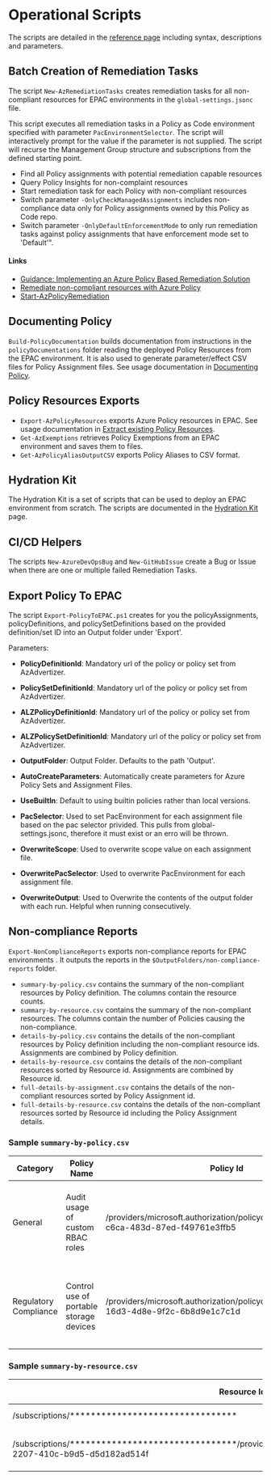 # Operational Scripts

The scripts are detailed in the [reference page](operational-scripts-reference.md) including  syntax, descriptions and parameters.

## Batch Creation of Remediation Tasks

The script `New-AzRemediationTasks` creates remediation tasks for all non-compliant resources for EPAC environments in the `global-settings.jsonc` file.

This script executes all remediation tasks in a Policy as Code environment specified with parameter `PacEnvironmentSelector`. The script will interactively prompt for the value if the parameter is not supplied. The script will recurse the Management Group structure and subscriptions from the defined starting point.

* Find all Policy assignments with potential remediation capable resources
* Query Policy Insights for non-complaint resources
* Start remediation task for each Policy with non-compliant resources
* Switch parameter `-OnlyCheckManagedAssignments` includes non-compliance data only for Policy assignments owned by this Policy as Code repo.
* Switch parameter `-OnlyDefaultEnforcementMode` to only run remediation tasks against policy assignments that have enforcement mode set to 'Default'"\.

#### Links

* [Guidance: Implementing an Azure Policy Based Remediation Solution](./guidance-remediation.md)
* [Remediate non-compliant resources with Azure Policy](https://learn.microsoft.com/en-us/azure/governance/policy/how-to/remediate-resources?tabs=azure-portal)
* [Start-AzPolicyRemediation](https://learn.microsoft.com/en-us/powershell/module/az.policyinsights/start-azpolicyremediation?view=azps-10.1.0)

## Documenting Policy

`Build-PolicyDocumentation` builds documentation from instructions in the `policyDocumentations` folder reading the deployed Policy Resources from the EPAC environment. It is also used to generate parameter/effect CSV files for Policy Assignment files. See usage documentation in [Documenting Policy](operational-scripts-documenting-policy.md).

## Policy Resources Exports

* `Export-AzPolicyResources` exports Azure Policy resources in EPAC. See usage documentation in [Extract existing Policy Resources](start-extracting-policy-resources.md).
* `Get-AzExemptions` retrieves Policy Exemptions from an EPAC environment and saves them to files.
* `Get-AzPolicyAliasOutputCSV` exports Policy Aliases to CSV format.

## Hydration Kit

The Hydration Kit is a set of scripts that can be used to deploy an EPAC environment from scratch. The scripts are documented in the [Hydration Kit](operational-scripts-hydration-kit.md) page.

## CI/CD Helpers

The scripts `New-AzureDevOpsBug` and `New-GitHubIssue` create a Bug or Issue when there are one or multiple failed Remediation Tasks.

## Export Policy To EPAC

The script `Export-PolicyToEPAC.ps1` creates for you the policyAssignments, policyDefinitions, and policySetDefinitions based on the provided definition/set ID into an Output folder under 'Export'.

Parameters:

* **PolicyDefinitionId**: Mandatory url of the policy or policy set from AzAdvertizer.

* **PolicySetDefinitionId**: Mandatory url of the policy or policy set from AzAdvertizer.

* **ALZPolicyDefinitionId**: Mandatory url of the policy or policy set from AzAdvertizer.

* **ALZPolicySetDefinitionId**: Mandatory url of the policy or policy set from AzAdvertizer.

* **OutputFolder**: Output Folder. Defaults to the path 'Output'.

* **AutoCreateParameters**: Automatically create parameters for Azure Policy Sets and Assignment Files.

* **UseBuiltIn**: Default to using builtin policies rather than local versions.

* **PacSelector**: Used to set PacEnvironment for each assignment file based on the pac selector privided. This pulls from global-settings.jsonc, therefore it must exist or an erro will be thrown.

* **OverwriteScope**: Used to overwrite scope value on each assignment file.

* **OverwritePacSelector**: Used to overwrite PacEnvironment for each assignment file.

* **OverwriteOutput**: Used to Overwrite the contents of the output folder with each run. Helpful when running consecutively.

## Non-compliance Reports

`Export-NonComplianceReports` exports non-compliance reports for EPAC environments . It outputs the reports in the `$OutputFolders/non-compliance-reports` folder.

* `summary-by-policy.csv` contains the summary of the non-compliant resources by Policy definition. The columns contain the resource counts.
* `summary-by-resource.csv` contains the summary of the non-compliant resources. The columns contain the number of Policies causing the non-compliance.
* `details-by-policy.csv` contains the details of the non-compliant resources by Policy definition including the non-compliant resource ids. Assignments are combined by Policy definition.
* `details-by-resource.csv` contains the details of the non-compliant resources sorted by Resource id. Assignments are combined by Resource id.
* `full-details-by-assignment.csv` contains the details of the non-compliant resources sorted by Policy Assignment id.
* `full-details-by-resource.csv` contains the details of the non-compliant resources sorted by Resource id including the Policy Assignment details.

### Sample `summary-by-policy.csv`

| Category | Policy Name | Policy Id | Non Compliant | Unknown | Not Started | Exempt | Conflicting | Error | Assignment Ids | Group Names |
| --- | --- | --- | --- | --- | --- | --- | --- | --- | --- | --- |
| General | Audit usage of custom RBAC roles | /providers/microsoft.authorization/policydefinitions/a451c1ef-c6ca-483d-87ed-f49761e3ffb5 | 9 | 0 | 0 | 0 | 0 | 0 | /providers/microsoft.management/managementgroups/pac-heinrich-dev-dev/providers/microsoft.authorization/policyassignments/dev-nist-800-53-r5,/providers/microsoft.management/managementgroups/pac-heinrich-dev-dev/providers/microsoft.authorization/policyassignments/dev-asb | azure_security_benchmark_v3.0_pa-7,nist_sp_800-53_r5_ac-6(7),nist_sp_800-53_r5_ac-2(7),nist_sp_800-53_r5_ac-6,nist_sp_800-53_r5_ac-2 |
| Regulatory Compliance | Control use of portable storage devices | /providers/microsoft.authorization/policydefinitions/0a8a1a7d-16d3-4d8e-9f2c-6b8d9e1c7c1d | 0 | 0 | 0 | 0 | 0 | 0 | /providers/microsoft.management/managementgroups/pac-heinrich-dev-dev/providers/microsoft.authorization/policyassignments/dev-nist-800-53-r5,/providers/microsoft.management/managementgroups/pac-heinrich-dev-dev/providers/microsoft.authorization/policyassignments/dev-asb | azure_security_benchmark_v3.0_pa-7,nist_sp_800-53_r5_ac-6(7),nist_sp_800-53_r5_ac-2(7),nist_sp_800-53_r5_ac-6,nist_sp_800-53_r5_ac-2 |

### Sample `summary-by-resource.csv`

| Resource Id | Subscription Id | Subscription Name | Resource Group | Resource Type | Resource Name | Resource Qualifier | Non Compliant | Unknown | Not Started | Exempt | Conflicting | Error |
| --- | --- | --- | --- | --- | --- | --- | --- | --- | --- | --- | --- | --- |
| /subscriptions/******************************** | ******************************** | PAC-DEV-001 |  | subscriptions |  |  | 25 | 481 | 0 | 0 | 0 | 0 |
| /subscriptions/********************************/providers/microsoft.authorization/roledefinitions/0b00bc79-2207-410c-b9d5-d5d182ad514f | ******************************** | PAC-DEV-001 |  | microsoft.authorization/roledefinitions | 0b00bc79-2207-410c-b9d5-d5d182ad514f |  | 0 | 0 | 0 | 0 | 0 | 0 |
